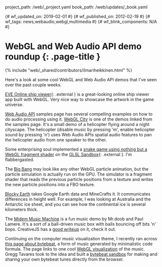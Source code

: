 project_path: /web/_project.yaml
book_path: /web/updates/_book.yaml

{# wf_updated_on: 2019-02-01 #}
{# wf_published_on: 2012-02-19 #}
{# wf_tags: news,webaudio,webgl,multimedia #}
{# wf_blink_components: N/A #}

# WebGL and Web Audio API demo roundup {: .page-title }

{% include "web/_shared/contributors/ilmariheikkinen.html" %}


Here's a look at some cool WebGL and Web Audio API demos that I've seen over the past couple weeks.

[EVE Online ship viewer](https://www.eveonlineships.com/){: .external } is a great-looking online ship viewer app built with WebGL. Very nice way to showcase the artwork in the game universe.

[Web Audio API](https://github.com/GoogleChromeLabs/web-audio-samples)
 samples page has several compelling examples on how to do audio processing using it.  [WebGL City](https://alteredqualia.com/three/examples/webgl_city.html) is one of the demos linked from the samples page. It's a small demo of a helicopter flying around a night cityscape. The helicopter (disable music by pressing 'm', enable helicopter sound by pressing 'n') uses Web Audio APIs spatial audio features to pan the helicopter audio from one speaker to the other.

Some enterprising soul implemented a [snake game using nothing but a WebGL fragment shader](http://glsl.heroku.com/e#1544.13) on the [GLSL Sandbox](http://glsl.heroku.com/){: .external }. I'm flabbergasted.

The [Big Bang](https://experiments.withgoogle.com/collection/chrome) may look like any other WebGL particle animation, but the particle simulation is actually run on the GPU. The simulator is a fragment shader that reads the previous particle positions from a texture and writes the new particle positions into a FBO texture.

[Blocky Earth](https://www.clicktorelease.com/code/blocky_earth/) takes Google Earth data and MineCrafts it. It communicates differences in height well. For example, I was looking at Australia and the Antarctic ice sheet, and you can see how the continental ice is several kilometers thick.

The [Midem Music Machine](http://static.echonest.com/MidemMusicMachine/index.html) is a fun music demo by Mr.doob and Paul Lamere. It's a sort of a ball-driven music box with balls bouncing off bits 'n' bops. CreativeJS has a [good writeup](http://creativejs.com/2012/01/hacking-music-with-javascript/) on it, check it out.

Continuing on the computer music visualization theme, I recently ran across [this page about bytebeat](http://canonical.org/~kragen/bytebeat/), a form of music generated by minimalistic code formula. The page links to one cool [WebGL visualization](http://low.fi/~visy/projects/mus3/) of the music. Gregg Tavares took to the idea and built a [bytebeat sandbox](https://games.greggman.com/game/html5-bytebeat/) for making and sharing your own bytebeat tunes directly from the browser.


